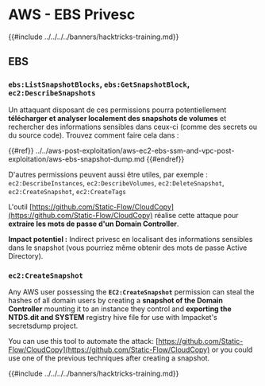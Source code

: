 # AWS - EBS Privesc

{{#include ../../../../banners/hacktricks-training.md}}

## EBS

### `ebs:ListSnapshotBlocks`, `ebs:GetSnapshotBlock`, `ec2:DescribeSnapshots`

Un attaquant disposant de ces permissions pourra potentiellement **télécharger et analyser localement des snapshots de volumes** et rechercher des informations sensibles dans ceux-ci (comme des secrets ou du source code). Trouvez comment faire cela dans :

{{#ref}}
../../aws-post-exploitation/aws-ec2-ebs-ssm-and-vpc-post-exploitation/aws-ebs-snapshot-dump.md
{{#endref}}

D'autres permissions peuvent aussi être utiles, par exemple : `ec2:DescribeInstances`, `ec2:DescribeVolumes`, `ec2:DeleteSnapshot`, `ec2:CreateSnapshot`, `ec2:CreateTags`

L'outil [https://github.com/Static-Flow/CloudCopy](https://github.com/Static-Flow/CloudCopy) réalise cette attaque pour **extraire les mots de passe d'un Domain Controller**.

**Impact potentiel :** Indirect privesc en localisant des informations sensibles dans le snapshot (vous pourriez même obtenir des mots de passe Active Directory).

### **`ec2:CreateSnapshot`**

Any AWS user possessing the **`EC2:CreateSnapshot`** permission can steal the hashes of all domain users by creating a **snapshot of the Domain Controller** mounting it to an instance they control and **exporting the NTDS.dit and SYSTEM** registry hive file for use with Impacket's secretsdump project.

You can use this tool to automate the attack: [https://github.com/Static-Flow/CloudCopy](https://github.com/Static-Flow/CloudCopy) or you could use one of the previous techniques after creating a snapshot.

{{#include ../../../../banners/hacktricks-training.md}}

